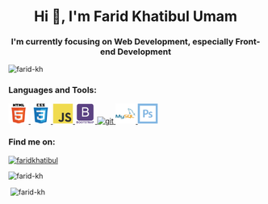 <h1 align="center">Hi 👋, I'm Farid Khatibul Umam</h1>
<h3 align="center">I'm currently focusing on Web Development, especially Front-end Development</h3>

<p align="left"> <img src="https://komarev.com/ghpvc/?username=farid-kh&label=Profile%20views&color=0e75b6&style=flat" alt="farid-kh" /> </p>

<h3 align="left">Languages and Tools:</h3>
<p align="left">
<a href="https://www.w3.org/html/" target="_blank"> <img src="https://raw.githubusercontent.com/devicons/devicon/master/icons/html5/html5-original-wordmark.svg" alt="html5" width="40" height="40"/> </a> 
<a href="https://www.w3schools.com/css/" target="_blank"> <img src="https://raw.githubusercontent.com/devicons/devicon/master/icons/css3/css3-original-wordmark.svg" alt="css3" width="40" height="40"/> </a> 
<a href="https://developer.mozilla.org/en-US/docs/Web/JavaScript" target="_blank"> <img src="https://raw.githubusercontent.com/devicons/devicon/master/icons/javascript/javascript-original.svg" alt="javascript" width="40" height="40"/> </a>
<a href="https://getbootstrap.com" target="_blank"> <img src="https://raw.githubusercontent.com/devicons/devicon/master/icons/bootstrap/bootstrap-plain-wordmark.svg" alt="bootstrap" width="40" height="40"/> </a> 
<a href="https://git-scm.com/" target="_blank"> <img src="https://www.vectorlogo.zone/logos/git-scm/git-scm-icon.svg" alt="git" width="40" height="40"/> </a> 
<a href="https://www.mysql.com/" target="_blank"> <img src="https://raw.githubusercontent.com/devicons/devicon/master/icons/mysql/mysql-original-wordmark.svg" alt="mysql" width="40" height="40"/> </a> 
<a href="https://www.photoshop.com/en" target="_blank"> <img src="https://raw.githubusercontent.com/devicons/devicon/master/icons/photoshop/photoshop-line.svg" alt="photoshop" width="40" height="40"/> </a> </p>

<h3 align="left">Find me on:</h3>
<p align="left">
<a href="https://linkedin.com/in/faridkhatibul" target="blank"><img align="center" src="https://raw.githubusercontent.com/rahuldkjain/github-profile-readme-generator/master/src/images/icons/Social/linked-in-alt.svg" alt="faridkhatibul" height="30" width="40" /></a>
</p>

<p><img align="left" src="https://github-readme-stats.vercel.app/api/top-langs?username=farid-kh&show_icons=true&locale=en&layout=compact" alt="farid-kh" /></p>
<br/>
<p>&nbsp;<img align="center" src="https://github-readme-stats.vercel.app/api?username=farid-kh&show_icons=true&locale=en" alt="farid-kh" /></p>

<!---
farid-kh/farid-kh is a ✨ special ✨ repository because its `README.md` (this file) appears on your GitHub profile.
You can click the Preview link to take a look at your changes.
--->
